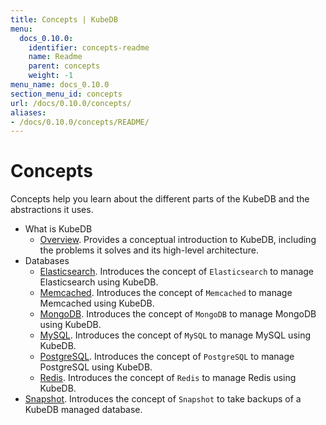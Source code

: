 ```yaml
---
title: Concepts | KubeDB
menu:
  docs_0.10.0:
    identifier: concepts-readme
    name: Readme
    parent: concepts
    weight: -1
menu_name: docs_0.10.0
section_menu_id: concepts
url: /docs/0.10.0/concepts/
aliases:
- /docs/0.10.0/concepts/README/
---
```


# Concepts

Concepts help you learn about the different parts of the KubeDB and the abstractions it uses.

- What is KubeDB
  - [Overview](/docs/0.10.0/concepts/what-is-kubedb/overview). Provides a conceptual introduction to KubeDB, including the problems it solves and its high-level architecture.
- Databases
  - [Elasticsearch](/docs/0.10.0/concepts/databases/elasticsearch). Introduces the concept of `Elasticsearch` to manage Elasticsearch using KubeDB.
  - [Memcached](/docs/0.10.0/concepts/databases/memcached). Introduces the concept of `Memcached` to manage Memcached using KubeDB.
  - [MongoDB](/docs/0.10.0/concepts/databases/mongodb). Introduces the concept of `MongoDB` to manage MongoDB using KubeDB.
  - [MySQL](/docs/0.10.0/concepts/databases/mysql). Introduces the concept of `MySQL` to manage MySQL using KubeDB.
  - [PostgreSQL](/docs/0.10.0/concepts/databases/postgres). Introduces the concept of `PostgreSQL` to manage PostgreSQL using KubeDB.
  - [Redis](/docs/0.10.0/concepts/databases/redis). Introduces the concept of `Redis` to manage Redis using KubeDB.
- [Snapshot](/docs/0.10.0/concepts/snapshot). Introduces the concept of `Snapshot` to take backups of a KubeDB managed database.
